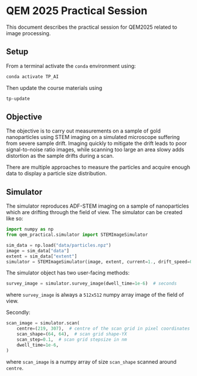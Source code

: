 # QEM 2025 Practical Session

This document describes the practical session for QEM2025 related to image processing.

## Setup

From a terminal activate the `conda` environment using:

```bash
conda activate TP_AI
```

Then update the course materials using

```bash
tp-update
```

## Objective

The objective is to carry out measurements on a sample of gold nanoparticles using STEM imaging on a simulated microscope suffering from severe sample drift. Imaging quickly to mitigate the drift leads to poor signal-to-noise ratio images, while scanning too large an area slowy adds distortion as the sample drifts during a scan.

There are multiple approaches to measure the particles and acquire enough data to display a particle size distribution.

## Simulator

The simulator reproduces ADF-STEM imaging on a sample of nanoparticles which are drifting through the field of view. The simulator can be created like so:

```python
import numpy as np
from qem_practical.simulator import STEMImageSimulator

sim_data = np.load("data/particles.npz")
image = sim_data["data"]
extent = sim_data["extent"]
simulator = STEMImageSimulator(image, extent, current=1., drift_speed=0.1)
```

The simulator object has two user-facing methods:

```python
survey_image = simulator.survey_image(dwell_time=1e-6)  # seconds
```

where `survey_image` is always a `512x512` numpy array image of the field of view.

Secondly:

```python
scan_image = simulator.scan(
    centre=(219, 307),  # centre of the scan grid in pixel coordinates of the survey image
    scan_shape=(64, 64),  # scan grid shape-YX
    scan_step=0.1,  # scan grid stepsize in nm
    dwell_time=1e-6,
)
```

where `scan_image` is a numpy array of size `scan_shape` scanned around `centre`.
